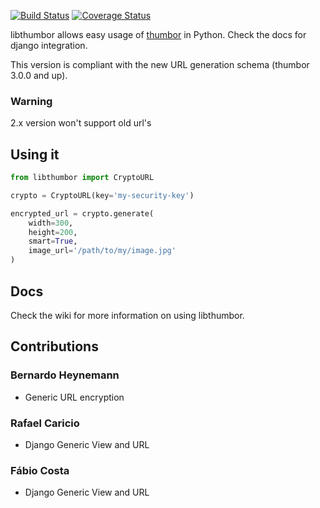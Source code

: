 [![Build Status](https://secure.travis-ci.org/thumbor/libthumbor.png)](http://travis-ci.org/thumbor/libthumbor) [![Coverage Status](https://coveralls.io/repos/thumbor/libthumbor/badge.svg?branch=master&service=github)](https://coveralls.io/github/thumbor/libthumbor?branch=master)

libthumbor allows easy usage of
[thumbor](http://github.com/thumbor/thumbor) in Python. Check the docs for django integration.

This version is compliant with the new URL generation schema (thumbor 3.0.0 and up).

### Warning

2.x version won't support old url's

## Using it

```python
from libthumbor import CryptoURL

crypto = CryptoURL(key='my-security-key')

encrypted_url = crypto.generate(
    width=300,
    height=200,
    smart=True,
    image_url='/path/to/my/image.jpg'
)
```

## Docs

Check the wiki for more information on using libthumbor.

## Contributions

### Bernardo Heynemann

* Generic URL encryption

### Rafael Caricio

* Django Generic View and URL

### Fábio Costa

* Django Generic View and URL
